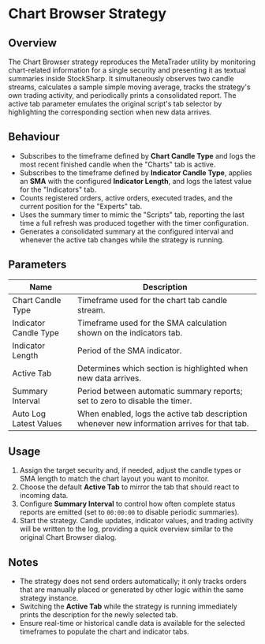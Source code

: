 # Chart Browser Strategy

## Overview
The Chart Browser strategy reproduces the MetaTrader utility by monitoring chart-related information for a single security and presenting it as textual summaries inside StockSharp. It simultaneously observes two candle streams, calculates a sample simple moving average, tracks the strategy's own trading activity, and periodically prints a consolidated report. The active tab parameter emulates the original script's tab selector by highlighting the corresponding section when new data arrives.

## Behaviour
- Subscribes to the timeframe defined by **Chart Candle Type** and logs the most recent finished candle when the "Charts" tab is active.
- Subscribes to the timeframe defined by **Indicator Candle Type**, applies an **SMA** with the configured **Indicator Length**, and logs the latest value for the "Indicators" tab.
- Counts registered orders, active orders, executed trades, and the current position for the "Experts" tab.
- Uses the summary timer to mimic the "Scripts" tab, reporting the last time a full refresh was produced together with the timer configuration.
- Generates a consolidated summary at the configured interval and whenever the active tab changes while the strategy is running.

## Parameters
| Name | Description |
| --- | --- |
| Chart Candle Type | Timeframe used for the chart tab candle stream. |
| Indicator Candle Type | Timeframe used for the SMA calculation shown on the indicators tab. |
| Indicator Length | Period of the SMA indicator. |
| Active Tab | Determines which section is highlighted when new data arrives. |
| Summary Interval | Period between automatic summary reports; set to zero to disable the timer. |
| Auto Log Latest Values | When enabled, logs the active tab description whenever new information arrives for that tab. |

## Usage
1. Assign the target security and, if needed, adjust the candle types or SMA length to match the chart layout you want to monitor.
2. Choose the default **Active Tab** to mirror the tab that should react to incoming data.
3. Configure **Summary Interval** to control how often complete status reports are emitted (set to `00:00:00` to disable periodic summaries).
4. Start the strategy. Candle updates, indicator values, and trading activity will be written to the log, providing a quick overview similar to the original Chart Browser dialog.

## Notes
- The strategy does not send orders automatically; it only tracks orders that are manually placed or generated by other logic within the same strategy instance.
- Switching the **Active Tab** while the strategy is running immediately prints the description for the newly selected tab.
- Ensure real-time or historical candle data is available for the selected timeframes to populate the chart and indicator tabs.
